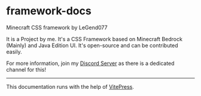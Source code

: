 # framework-docs
Minecraft CSS framework by LeGend077

It is a Project by me. It's a CSS Framework based on Minecraft Bedrock (Mainly) and Java Edition UI. It's open-source and can be contributed easily.

For more information, join my [Discord Server](https://dsc.gg/legend077) as there is a dedicated channel for this!

---

This documentation runs with the help of [VitePress](https://vitepress.vuejs.org).
